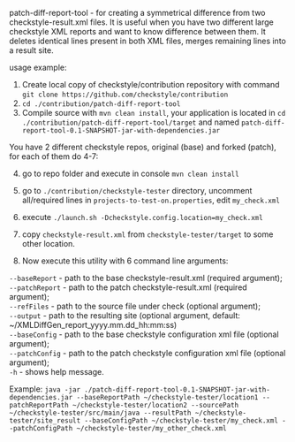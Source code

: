 patch-diff-report-tool - for creating a symmetrical difference from two checkstyle-result.xml files. It is useful when you have two different large checkstyle XML reports and want to know difference between them. It deletes identical lines present in both XML files, merges remaining lines into a result site.

usage example:

1) Create local copy of checkstyle/contribution repository with command `git clone https://github.com/checkstyle/contribution`<br/>
2) `cd ./contribution/patch-diff-report-tool`<br/>
3) Compile source with `mvn clean install`, your application is located in `cd ./contribution/patch-diff-report-tool/target`  and named `patch-diff-report-tool-0.1-SNAPSHOT-jar-with-dependencies.jar`<br/>

You have 2 different checkstyle repos, original (base) and forked (patch), for each of them do 4-7:

4) go to repo folder and execute in console `mvn clean install` <br/>
5) go to `./contribution/checkstyle-tester` directory, uncomment all/required lines in `projects-to-test-on.properties`, edit  `my_check.xml`<br/>
6) execute `./launch.sh -Dcheckstyle.config.location=my_check.xml`<br/>
7) copy `checkstyle-result.xml` from `checkstyle-tester/target` to some other location.<br/>

8) Now execute this utility with 6 command line arguments:<br/>

`--baseReport` - path to the base checkstyle-result.xml (required argument);<br/>
`--patchReport` - path to the patch checkstyle-result.xml (required argument);<br/>
`--refFiles` - path to the source file under check (optional argument);<br/>
`--output` - path to the resulting site (optional argument, default: ~/XMLDiffGen_report_yyyy.mm.dd_hh:mm:ss)<br/>
`--baseConfig` - path to the base checkstyle configuration xml file (optional argument);<br/>
`--patchConfig` - path to the patch checkstyle configuration xml file (optional argument);<br/>
`-h` - shows help message.<br/>



Example:
`java -jar ./patch-diff-report-tool-0.1-SNAPSHOT-jar-with-dependencies.jar --baseReportPath ~/checkstyle-tester/location1 --patchReportPath ~/checkstyle-tester/location2 --sourcePath ~/checkstyle-tester/src/main/java --resultPath ~/checkstyle-tester/site_result --baseConfigPath ~/checkstyle-tester/my_check.xml --patchConfigPath ~/checkstyle-tester/my_other_check.xml`
